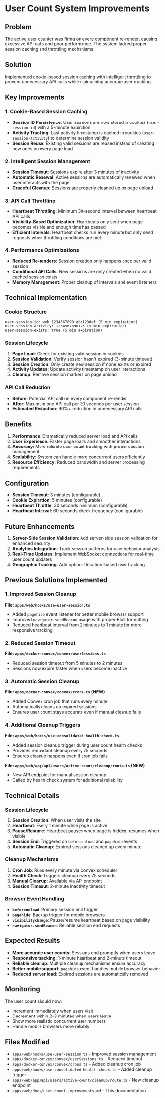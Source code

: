 # User Count System Improvements

## Problem
The active user counter was firing on every component re-render, causing excessive API calls and poor performance. The system lacked proper session caching and throttling mechanisms.

## Solution
Implemented cookie-based session caching with intelligent throttling to prevent unnecessary API calls while maintaining accurate user tracking.

## Key Improvements

### 1. Cookie-Based Session Caching
- **Session ID Persistence**: User sessions are now stored in cookies (`user-session-id`) with a 5-minute expiration
- **Activity Tracking**: Last activity timestamp is cached in cookies (`user-session-activity`) to determine session validity
- **Session Reuse**: Existing valid sessions are reused instead of creating new ones on every page load

### 2. Intelligent Session Management
- **Session Timeout**: Sessions expire after 3 minutes of inactivity
- **Automatic Renewal**: Active sessions are automatically renewed when user interacts with the page
- **Graceful Cleanup**: Sessions are properly cleaned up on page unload

### 3. API Call Throttling
- **Heartbeat Throttling**: Minimum 30-second interval between heartbeat API calls
- **Visibility-Based Optimization**: Heartbeats only sent when page becomes visible and enough time has passed
- **Efficient Intervals**: Heartbeat checks run every minute but only send requests when throttling conditions are met

### 4. Performance Optimizations
- **Reduced Re-renders**: Session creation only happens once per valid session
- **Conditional API Calls**: New sessions are only created when no valid cached session exists
- **Memory Management**: Proper cleanup of intervals and event listeners

## Technical Implementation

### Cookie Structure
```
user-session-id: web_1234567890_abc123def (5 min expiration)
user-session-activity: 1234567890123 (5 min expiration)
user-session-exists: true (5 min expiration)
```

### Session Lifecycle
1. **Page Load**: Check for existing valid session in cookies
2. **Session Validation**: Verify session hasn't expired (3-minute timeout)
3. **Session Creation**: Only create new session if none exists or expired
4. **Activity Updates**: Update activity timestamp on user interactions
5. **Cleanup**: Remove session markers on page unload

### API Call Reduction
- **Before**: Potential API call on every component re-render
- **After**: Maximum one API call per 30 seconds per user session
- **Estimated Reduction**: 90%+ reduction in unnecessary API calls

## Benefits

1. **Performance**: Dramatically reduced server load and API calls
2. **User Experience**: Faster page loads and smoother interactions
3. **Accuracy**: More reliable user count tracking with proper session management
4. **Scalability**: System can handle more concurrent users efficiently
5. **Resource Efficiency**: Reduced bandwidth and server processing requirements

## Configuration

- **Session Timeout**: 3 minutes (configurable)
- **Cookie Expiration**: 5 minutes (configurable)
- **Heartbeat Throttle**: 30 seconds minimum (configurable)
- **Heartbeat Interval**: 60 seconds check frequency (configurable)

## Future Enhancements

1. **Server-Side Session Validation**: Add server-side session validation for enhanced security
2. **Analytics Integration**: Track session patterns for user behavior analysis
3. **Real-Time Updates**: Implement WebSocket connections for real-time user count updates
4. **Geographic Tracking**: Add optional location-based user tracking

## Previous Solutions Implemented

### 1. Improved Session Cleanup

**File: `apps/web/hooks/use-user-session.ts`**

- Added `pagehide` event listener for better mobile browser support
- Improved `navigator.sendBeacon` usage with proper Blob formatting
- Reduced heartbeat interval from 2 minutes to 1 minute for more responsive tracking

### 2. Reduced Session Timeout

**File: `apps/docker-convex/convex/userSessions.ts`**

- Reduced session timeout from 5 minutes to 2 minutes
- Sessions now expire faster when users become inactive

### 3. Automatic Session Cleanup

**File: `apps/docker-convex/convex/crons.ts` (NEW)**

- Added Convex cron job that runs every minute
- Automatically cleans up expired sessions
- Ensures user count stays accurate even if manual cleanup fails

### 4. Additional Cleanup Triggers

**File: `apps/web/hooks/use-consolidated-health-check.ts`**

- Added session cleanup trigger during user count health checks
- Provides redundant cleanup every 75 seconds
- Ensures cleanup happens even if cron job fails

**File: `apps/web/app/api/users/active-count/cleanup/route.ts` (NEW)**

- New API endpoint for manual session cleanup
- Called by health check system for additional reliability

## Technical Details

### Session Lifecycle

1. **Session Creation**: When user visits the site
2. **Heartbeat**: Every 1 minute while page is active
3. **Pause/Resume**: Heartbeat pauses when page is hidden, resumes when visible
4. **Session End**: Triggered on `beforeunload` and `pagehide` events
5. **Automatic Cleanup**: Expired sessions cleaned up every minute

### Cleanup Mechanisms

1. **Cron Job**: Runs every minute via Convex scheduler
2. **Health Check**: Triggers cleanup every 75 seconds
3. **Manual Cleanup**: Available via API endpoint
4. **Session Timeout**: 2-minute inactivity timeout

### Browser Event Handling

- **`beforeunload`**: Primary session end trigger
- **`pagehide`**: Backup trigger for mobile browsers
- **`visibilitychange`**: Pause/resume heartbeat based on page visibility
- **`navigator.sendBeacon`**: Reliable session end requests

## Expected Results

- **More accurate user counts**: Sessions end promptly when users leave
- **Responsive tracking**: 1-minute heartbeat and 2-minute timeout
- **Reliable cleanup**: Multiple cleanup mechanisms ensure accuracy
- **Better mobile support**: `pagehide` event handles mobile browser behavior
- **Reduced server load**: Expired sessions are automatically removed

## Monitoring

The user count should now:

- Increment immediately when users visit
- Decrement within 2-3 minutes when users leave
- Show more realistic concurrent user numbers
- Handle mobile browsers more reliably

## Files Modified

- `apps/web/hooks/use-user-session.ts` - Improved session management
- `apps/docker-convex/convex/userSessions.ts` - Reduced timeout
- `apps/docker-convex/convex/crons.ts` - Added cleanup cron job
- `apps/web/hooks/use-consolidated-health-check.ts` - Added cleanup trigger
- `apps/web/app/api/users/active-count/cleanup/route.ts` - New cleanup endpoint
- `apps/web/docs/user-count-improvements.md` - This documentation
